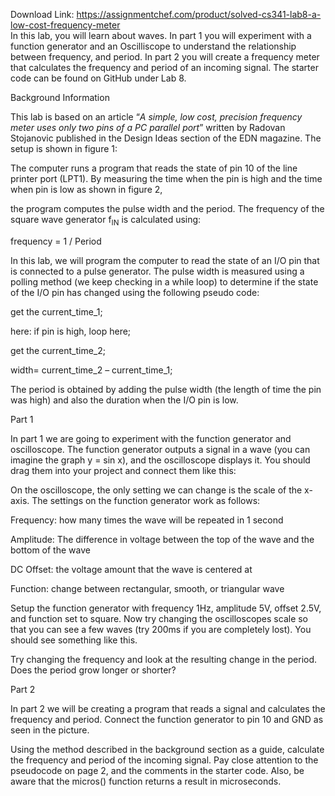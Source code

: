 Download Link: https://assignmentchef.com/product/solved-cs341-lab8-a-low-cost-frequency-meter
<br>
In this lab, you will learn about waves. In part 1 you will experiment with a function generator and an Oscilliscope to understand the relationship between frequency, and period. In part 2 you will create a frequency meter that calculates the frequency and period of an incoming signal. The starter code can be found on GitHub under Lab 8.<strong> </strong>

Background Information

This lab is based on an article “<em>A simple, low cost, precision frequency meter uses only two pins of a PC parallel port</em>” written by Radovan Stojanovic  published in the Design Ideas section of the EDN magazine. The setup is shown in figure 1:

The computer runs a program that reads the state of pin 10 of the line printer port (LPT1). By measuring the time when the pin is high and the time when pin is low as shown in figure 2,

the program computes the pulse width and the period. The frequency of the square wave generator f<sub>IN</sub> is calculated using:

frequency = 1 / Period




In this lab, we will program the computer to read the state of an I/O pin that is connected to a pulse generator. The pulse width is measured using a polling method (we keep checking in a while loop) to determine if the state of the I/O pin has changed using the following pseudo code:

get the current_time_1;

here:     if pin is high, loop here;

get the current_time_2;

width= current_time_2 – current_time_1;




The period is obtained by adding the pulse width (the length of time the pin was high) and also the duration when the I/O pin is low.

Part 1




In part 1 we are going to experiment with the function generator and oscilloscope. The function generator outputs a signal in a wave (you can imagine the graph y = sin x), and the oscilloscope displays it. You should drag them into your project and connect them like this:

On the oscilloscope, the only setting we can change is the scale of the x-axis. The settings on the function generator work as follows:

Frequency: how many times the wave will be repeated in 1 second

Amplitude: The difference in voltage between the top of the wave and the bottom of the wave

DC Offset: the voltage amount that the wave is centered at

Function: change between rectangular, smooth, or triangular wave




Setup the function generator with frequency 1Hz, amplitude 5V, offset 2.5V, and function set to square. Now try changing the oscilloscopes scale so that you can see a few waves (try 200ms if you are completely lost). You should see something like this.

Try changing the frequency and look at the resulting change in the period. Does the period grow longer or shorter?

Part 2

In part 2 we will be creating a program that reads a signal and calculates the frequency and period. Connect the function generator to pin 10 and GND as seen in the picture.

Using the method described in the background section as a guide, calculate the frequency and period of the incoming signal. Pay close attention to the pseudocode on page 2, and the comments in the starter code. Also, be aware that the micros() function returns a result in microseconds.